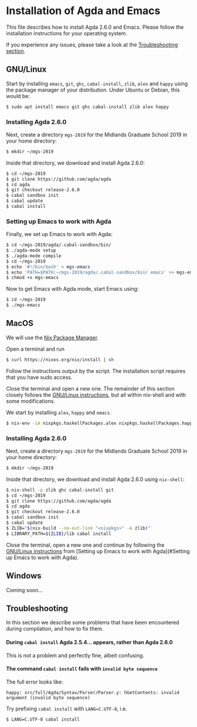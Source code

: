 Installation of Agda and Emacs
==============================

This file describes how to install Agda 2.6.0 and Emacs.
Please follow the installation instructions for your operating system.

If you experience any issues, please take a look at the [Troubleshooting
section](#Troubleshooting).

## GNU/Linux
Start by installing `emacs`, `git`, `ghc`, `cabal-install`, `zlib`, `alex` and
`happy` using the package manager of your distribution. Under Ubuntu or Debian,
this would be:
```bash
$ sudo apt install emacs git ghc cabal-install zlib alex happy
```

### Installing Agda 2.6.0
Next, create a directory `mgs-2019` for the Midlands Graduate School 2019 in
your home directory:
```bash
$ mkdir ~/mgs-2019
```
Inside that directory, we download and install Agda 2.6.0:
```bash
$ cd ~/mgs-2019
$ git clone https://github.com/agda/agda
$ cd agda
$ git checkout release-2.6.0
$ cabal sandbox init
$ cabal update
$ cabal install
```

### Setting up Emacs to work with Agda
Finally, we set up Emacs to work with Agda:
```bash
$ cd ~/mgs-2019/agda/.cabal-sandbox/bin/
$ ./agda-mode setup
$ ./agda-mode compile
$ cd ~/mgs-2019
$ echo '#!/bin/bash' > mgs-emacs
$ echo 'PATH=$PATH:~/mgs-2019/agda/.cabal-sandbox/bin/ emacs' >> mgs-emacs
$ chmod +x mgs-emacs
```
Now to get Emacs with Agda mode, start Emacs using:
```bash
$ cd ~/mgs-2019
$ ./mgs-emacs
```

## MacOS
We will use the [Nix Package Manager](https://nixos.org/nix/).

Open a terminal and run
```bash
$ curl https://nixos.org/nix/install | sh
```
Follow the instructions output by the script. The installation script requires
that you have sudo access.

Close the terminal and open a new one. The remainder of this section closely
follows the [GNU/Linux instructions](#GNU/Linux), but all within nix-shell and
with some modifications.

We start by installing `alex`, `happy` and `emacs`.
```bash
$ nix-env -iA nixpkgs.haskellPackages.alex nixpkgs.haskellPackages.happy emacs
```

### Installing Agda 2.6.0
Next, create a directory `mgs-2019` for the Midlands Graduate School 2019 in
your home directory:
```bash
$ mkdir ~/mgs-2019
```
Inside that directory, we download and install Agda 2.6.0 using `nix-shell`:
```bash
$ nix-shell -p zlib ghc cabal-install git
$ cd ~/mgs-2019
$ git clone https://github.com/agda/agda
$ cd agda
$ git checkout release-2.6.0
$ cabal sandbox init
$ cabal update
$ ZLIB="$(nix-build --no-out-link "<nixpkgs>" -A zlib)"
$ LIBRARY_PATH=${ZLIB}/lib cabal install
```

Close the terminal, open a new one and continue by following the [GNU/Linux
instructions](#GNU/Linux) from [Setting up Emacs to work with Agda](#Setting up
Emacs to work with Agda).

## Windows
Coming soon...

## Troubleshooting

In this section we describe some problems that have been encountered during compilation, and how to fix them.

#### During `cabal install` Agda 2.5.4... appears, rather than Agda 2.6.0

This is not a problem and perfectly fine, albeit confusing.

#### The command `cabal install` fails with `invalid byte sequence` 

The full error looks like:
```
happy: src/full/Agda/Syntax/Parser/Parser.y: hGetContents: invalid argument (invalid byte sequence)
```

Try prefixing `cabal install` with `LANG=C.UTF-8`, i.e.
```bash
$ LANG=C.UTF-8 cabal install
```
